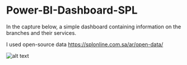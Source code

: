 # Power-BI-Dashboard-SPL

In the capture below, a simple dashboard containing information on the branches and their services.

I used open-source data https://splonline.com.sa/ar/open-data/


![alt text](https://github.com/BudurAlkhalawi/Power-BI-Dashboard-SPL/blob/dashboard_SPL.png?raw=true)
